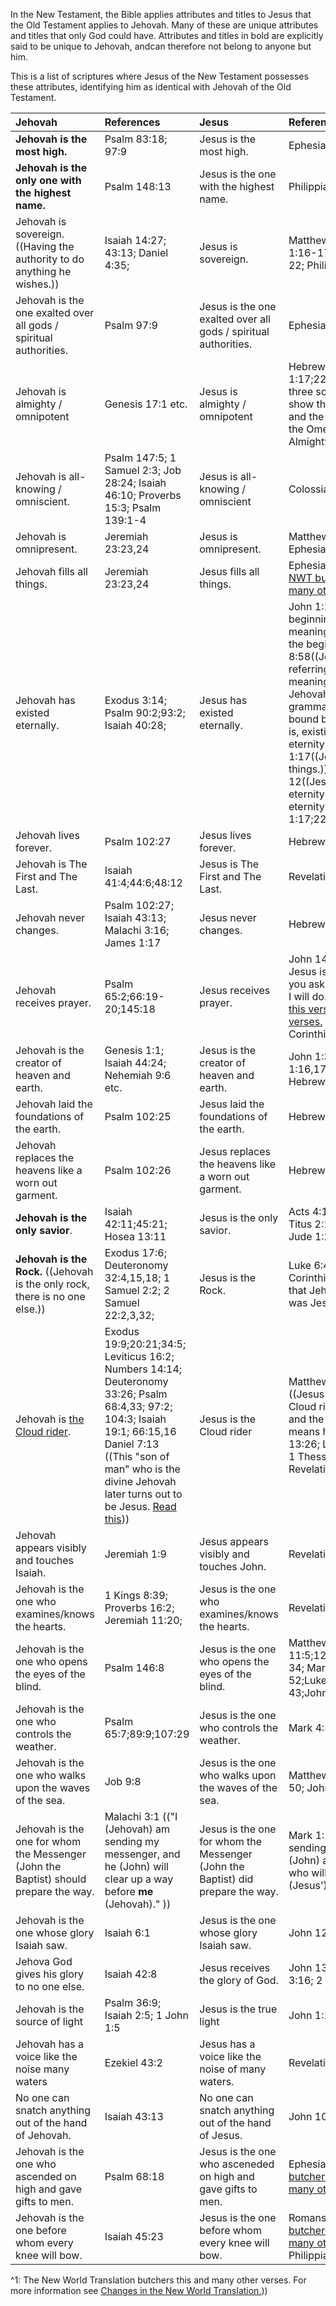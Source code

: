In the New Testament, the Bible applies attributes and titles to Jesus that the Old Testament applies to Jehovah. Many of these are unique attributes and titles that only God could have. Attributes and titles in bold are explicitly said to be unique to Jehovah, andcan therefore not belong to anyone but him.

This is a list of scriptures where Jesus of the New Testament possesses these attributes, identifying him as identical with Jehovah of the Old Testament. 

| Jehovah | References | Jesus | References | 
| :------ | :--------- | :---- | :--------- |
| **Jehovah is the most high.** | Psalm 83:18; 97:9 | Jesus is the most high. | Ephesians 1:20,21 |
| **Jehovah is the only one with the highest name.** | Psalm 148:13 | Jesus is the one with the highest name. | Philippians 2:9-11 |
| Jehovah is sovereign.((Having the authority to do anything he wishes.)) | Isaiah 14:27; 43:13; Daniel 4:35; | Jesus is sovereign. | Matthew 28:18; Colossians 1:16-17; Ephesians 1:20-22; Philippians 2:9-11  |
| Jehovah is the one exalted over all gods / spiritual authorities. | Psalm 97:9 | Jesus is the one exalted over all gods / spiritual authorities. | Ephesians 1:21 |
| Jehovah is almighty / omnipotent | Genesis 17:1 etc. | Jesus is almighty / omnipotent | Hebrews 1:3; Revelation 1:17;22:13;1:8 ((These three scriptures connect to show that Jesus is the First and the Last, the Alpha and the Omega, the Lord God Almighty.))|
| Jehovah is all-knowing / omniscient. | Psalm 147:5; 1 Samuel 2:3; Job 28:24; Isaiah 46:10; Proverbs 15:3; Psalm 139:1-4 | Jesus is all-knowing / omniscient | Colossians 2:2-3 |
| Jehovah is omnipresent. | Jeremiah 23:23,24 | Jesus is omnipresent. | Matthew 18:20; 28:20; Ephesians 1:22,23 |
| Jehovah fills all things. | Jeremiah 23:23,24 | Jesus fills all things. | Ephesians 4:10 [^1] [The NWT butchers this verse and many other verses.](https://thyreon.com/changes-in-the-new-world-translation/))) |
| Jehovah has existed eternally. | Exodus 3:14; Psalm 90:2;93:2; Isaiah 40:28; | Jesus has existed eternally. | John 1:1-3((In the beginning, the Word **was**, meaning he existed before the beginning.)); John 8:58((Jesus says "I am", referring to Exodus 3:14, meaning he claimed to be Jehovah. "I am" is in a grammatical sense not bound by time. Jesus always is, existing from eternity to eternity.)); Colossians 1:17((Jesus is before all things.)); Hebrews 1:10-12((Jesus was there since eternity and will be there for eternity.));Revelation 1:17;22:13;  |
| Jehovah lives forever. | Psalm 102:27 | Jesus lives forever. | Hebrews 1:12 |
| Jehovah is The First and The Last. | Isaiah 41:4;44:6;48:12 | Jesus is The First and The Last. | Revelation 1:17;2:8;22:13 |
| Jehovah never changes. | Psalm 102:27; Isaiah 43:13; Malachi 3:16; James 1:17 | Jesus never changes. | Hebrews 13:8; James 1:17 |
| Jehovah receives prayer. | Psalm 65:2;66:19-20;145:18 | Jesus receives prayer. | John 14:14 ((In the Greek, Jesus is saying "Whatever you ask **me** in my name, this I will do." [The NWT butchers this verse and many other verses.](https://thyreon.com/changes-in-the-new-world-translation/) )) Acts 7:59-60; 2 Corinthians 12:8-9 |
| Jehovah is the creator of heaven and earth. | Genesis 1:1; Isaiah 44:24; Nehemiah 9:6 etc. | Jesus is the creator of heaven and earth. | John 1:3; Colossians 1:16,17; 1 Corinthians 8:6; Hebrews 1:1-3; 2:10 |
| Jehovah laid the foundations of the earth. | Psalm 102:25 | Jesus laid the foundations of the earth. | Hebrews 1:10 |
| Jehovah replaces the heavens like a worn out garment. | Psalm 102:26 | Jesus replaces the heavens like a worn out garment. | Hebrews 1:11 |
| **Jehovah is the only savior**. | Isaiah 42:11;45:21; Hosea 13:11 | Jesus is the only savior. | Acts 4:12; 1 Timothy 4:10; Titus 2:13-14; 2 Peter 1:1; Jude 1:25 |
| **Jehovah is the Rock.** ((Jehovah is the only rock, there is no one else.))| Exodus 17:6; Deuteronomy 32:4,15,18; 1 Samuel 2:2; 2 Samuel 22:2,3,32; | Jesus is the Rock. | Luke 6:48; Romans 9:33; 1 Corinthians 10:4; ((Reveals that Jehovah in Exodus 17:6 was Jesus.))) 1 Peter 2:7,8; |
| Jehovah is [the Cloud rider](https://thyreon.com/jesus-is-jehovah-the-cloud-rider/). | Exodus 19:9;20:21;34:5; Leviticus 16:2; Numbers 14:14; Deuteronomy 33:26; Psalm 68:4,33; 97:2; 104:3; Isaiah 19:1; 66:15,16 Daniel 7:13 ((This "son of man" who is the divine Jehovah later turns out to be Jesus. [Read this](https://thyreon.com/jesus-is-jehovah-the-cloud-rider/))) |  Jesus is the Cloud rider | Matthew 24:30; 26:64,65; ((Jesus reveals he is the Cloud rider of Daniel 7:13, and the Jews knows he means he is Jehovah.)) Mark 13:26; Luke 21:27; Acts 1:9;  1 Thessalonians 4:16; Revelation 1:7;14:14; |
| Jehovah appears visibly and touches Isaiah. | Jeremiah 1:9 | Jesus appears visibly and touches John. | Revelation 1:17 |
| Jehovah is the one who examines/knows the hearts. | 1 Kings 8:39; Proverbs 16:2; Jeremiah 11:20; | Jesus is the one who examines/knows the hearts. | Revelation 2:18-23; |
| Jehovah is the one who opens the eyes of the blind. | Psalm 146:8 | Jesus is the one who opens the eyes of the blind. | Matthew 11:5;12:22;15:30,31;20:29-34; Mark 8:22,23;10:46-52;Luke 4:18;7:21;18:35-43;John 5:3;9:1-7;10:21 |
| Jehovah is the one who controls the weather.| Psalm 65:7;89:9;107:29  | Jesus is the one who controls the weather. | Mark 4:39 |
| Jehovah is the one who walks upon the waves of the sea. | Job 9:8 | Jesus is the one who walks upon the waves of the sea. | Matthew 14:25; Mark 6:48-50; John 6:19; |
| Jehovah is the one for whom the Messenger (John the Baptist) should prepare the way. | Malachi 3:1 (("I (Jehovah) am sending my messenger, and he (John) will clear up a way before **me** (Jehovah)." )) | Jesus is the one for whom the Messenger (John the Baptist) did prepare the way. | Mark 1:2 (("I (Jehovah) am sending my messenger (John) ahead of you (Jesus), who will prepare **your** (Jesus') way" )) |
| Jehovah is the one whose glory Isaiah saw. | Isaiah 6:1 | Jesus is the one whose glory Isaiah saw. | John 12:41 |
| Jehova God gives his glory to no one else. | Isaiah 42:8 | Jesus receives the glory of God. | John 13:31,32; 1 Timothy 3:16; 2 Peter 1:17 |
| Jehovah is the source of light | Psalm 36:9; Isaiah 2:5; 1 John 1:5 | Jesus is the true light | John 1:10; 1 John 1:5; |
| Jehovah has a voice like the noise many waters | Ezekiel 43:2 | Jesus has a voice like the noise of many waters. | Revelation 1:13,15 | 
| No one can snatch anything out of the hand of Jehovah. | Isaiah 43:13 | No one can snatch anything out of the hand of Jesus. | John 10:28 |
| Jehovah is the one who ascended on high and gave gifts to men. | Psalm 68:18 | Jesus is the one who asceneded on high and gave gifts to men. | Ephesians 4:8 (([The NWT butchers this verse and many other verses.](https://thyreon.com/changes-in-the-new-world-translation/) )) |
| Jehovah is the one before whom every knee will bow. | Isaiah 45:23 | Jesus is the one before whom every knee will bow. | Romans 14:11 (([The NWT butchers this verse and many other verses.](https://thyreon.com/changes-in-the-new-world-translation/))) Philippians 2:10,11 |



^1: The New World Translation butchers this and many other verses. For more information see [Changes in the New World Translation.](https://thyreon.com/changes-in-the-new-world-translation/)))
